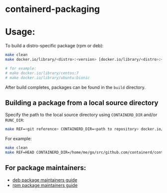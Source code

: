 # containerd-packaging

# Usage:

To build a distro-specific package (rpm or deb):

```bash
make clean
make docker.io/library/<distro>:<version> [docker.io/library/<distro>:<version> ...]

# for example:
# make docker.io/library/centos:7
# make docker.io/library/ubuntu:bionic
```

After build completes, packages can be found in the `build` directory.

## Building a package from a local source directory

Specify the path to the local source directory using `CONTAINERD_DIR` and/or
`RUNC_DIR`:

```bash
make REF=<git reference> CONTAINERD_DIR=<path to repository> docker.io/library/<distro>:<version>
```

For example:

```bash
make clean
make REF=HEAD CONTAINERD_DIR=/home/me/go/src/github.com/containerd/containerd docker.io/library/ubuntu:bionic
```

## For package maintainers:

* [deb package maintainers guide](debian/README.md)
* [rpm package maintainers guide](rpm/README.md)

